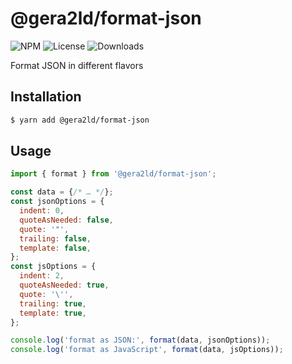 # @gera2ld/format-json

![NPM](https://img.shields.io/npm/v/@gera2ld/format-json.svg)
![License](https://img.shields.io/npm/l/@gera2ld/format-json.svg)
![Downloads](https://img.shields.io/npm/dt/@gera2ld/format-json.svg)

Format JSON in different flavors

## Installation

```sh
$ yarn add @gera2ld/format-json
```

## Usage

```js
import { format } from '@gera2ld/format-json';

const data = {/* … */};
const jsonOptions = {
  indent: 0,
  quoteAsNeeded: false,
  quote: '"',
  trailing: false,
  template: false,
};
const jsOptions = {
  indent: 2,
  quoteAsNeeded: true,
  quote: '\'',
  trailing: true,
  template: true,
};

console.log('format as JSON:', format(data, jsonOptions));
console.log('format as JavaScript', format(data, jsOptions));
```
